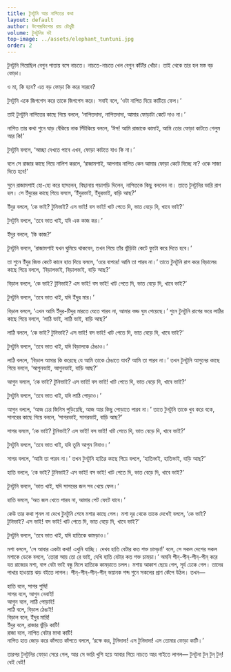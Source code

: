 ```yaml
---
title: টুনটুনি আর নাপিতের কথা
layout: default
author: উপেন্দ্রকিশোর রায় চৌধুরী
volume: টুনটুনির বই
top-image: ../assets/elephant_tuntuni.jpg
order: 2
---
```

টুনটুনি গিয়েছিল বেগুন পাতায় বসে নাচতে। নাচতে-নাচতে খেল বেগুন কাঁটাঁর খোঁচা। তাই থেকে তার হল মস্ত বড় ফোড়া।

ও মা, কি হবে? এত বড় ফোড়া কি করে সারবে?

টুনটুনি একে জিগগেস করে তাকে জিগগেস করে। সবাই বলে, ‘ওটা নাপিত দিয়ে কাটিয়ে ফেল।’

তাই টুনটুনি নাপিতের কাছে গিয়ে বললে, ‘নাপিতদাদা, নাপিতদাদা, আমার ফোড়াটা কেটে দাও না।’

নাপিত তার কথা শুনে ঘাড় বেঁকিয়ে নাক সিঁটকিয়ে বললে, ‘ঈস! আমি রাজাকে কামাই, আমি তোর ফোড়া কাটতে গেলুম আর কি!’

টুনটুনি বললে, ‘আচ্ছা দেখতে পাবে এখন, ফোড়া কাটতে যাও কি না।’

বলে সে রাজার কাছে গিয়ে নালিশ করলে, ‘রাজামশাই, আপনার নাপিত কেন আমার ফোড়া কেটে দিচ্ছে না? ওকে সাজা দিতে হবে!’

সুনে রাজামশাই হো-হো করে হাসলেন, বিছানায় গড়াগড়ি দিলেন, নাপিতকে কিছু বললেন না। তাতে টুনটুনির ভারি রাগ হল। সে ইঁদুরের কাছে গিয়ে বললে, ‘ইঁদুরভাই, ইঁদুরভাই, বাড়ি আছ?’

ইঁদুর বললে, ‘কে ভাই? টুনিভাই? এস ভাই! বস ভাই! খাট পেতে দি, ভাত বেড়ে দি, খাবে ভাই?’

টুনটুনি বললে, ‘তবে ভাত খাই, যদি এক কাজ কর।’

ইঁদুর বললে, ‘কি কাজ?’

টুনটুনি বললে, ‘রাজামশাই যখন ঘুমিয়ে থাকবেন, তখন গিয়ে তাঁর ভুঁড়িটা কেটে ফুটো করে দিতে হবে।’

তা শুনে ইঁদুর জিভ কেটে কানে হাত দিয়ে বললে, ‘ওরে বাপরে! আমি তা পারব না।’ তাতে টুনটুনি রাগ করে বিড়ালের কাছে গিয়ে বললে, ‘বিড়ালভাই, বিড়ালভাই, বাড়ি আছ?’

বিড়াল বললে, ‘কে ভাই? টুনিভাই? এস ভাই! বস ভাই! খাট পেতে দি, ভাত বেড়ে দি, খাবে ভাই?’

টুনটুনি বললে, ‘তবে ভাত খাই, যদি ইঁদুর মার।’

বিড়াল বললে, ‘এখন আমি ইঁদুর-টিদুর মারতে যেতে পারব না, আমার বড্ড ঘুম পেয়েছে।’ শুনে টুনটুনি রাগের ভরে লাঠির কাছে গিয়ে বললে, ‘লাঠি ভাই, লাঠি ভাই, বাড়ি আছ?’

লাঠি বললে, ‘কে ভাই? টুনিভাই? এস ভাই! বস ভাই! খাট পেতে দি, ভাত বেড়ে দি, খাবে ভাই?’

টুনটুনি বললে, ‘তবে ভাত খাই, যদি বিড়ালকে ঠেঙাও।’

লাঠি বললে, ‘বিড়াল আমার কি করেছে যে আমি তাকে ঠেঙাতে যাব? আমি তা পারব না।’ তখন টুনটুনি আগুনের কাছে গিয়ে বললে, ‘আগুনভাই, আগুনভাই, বাড়ি আছ?’

আগুন বললে, ‘কে ভাই? টুনিভাই? এস ভাই! বস ভাই! খাট পেতে দি, ভাত বেড়ে দি, খাবে ভাই?’

টুনটুনি বললে, ‘তবে ভাত খাই, যদি লাঠি পোড়াও।’

আগুন বললে, ‘আজ ঢের জিনিস পুড়িয়েছি, আজ আর কিছু পোড়াতে পারব না।’ তাতে টুনটুনি তাকে খুব করে বকে, সাগরের কাছে গিয়ে বললে, ‘সাগরভাই, সাগরভাই, বাড়ি আছ?’

সাগর বললে, ‘কে ভাই? টুনিভাই? এস ভাই! বস ভাই! খাট পেতে দি, ভাত বেড়ে দি, খাবে ভাই?’

টুনটুনি বললে, ‘তবে ভাত খাই, যদি তুমি আগুন নিবাও।’

সাগর বললে, ‘আমি তা পারব না।’ তখন টুনটুনি হাতির কাছে গিয়ে বললে, ‘হাতিভাই, হাতিভাই, বাড়ি আছ?’

হাতি বললে, ‘কে ভাই? টুনিভাই? এস ভাই! বস ভাই! খাট পেতে দি, ভাত বেড়ে দি, খাবে ভাই?’

টুনটুনি বললে, ‘ভাত খাই, যদি সাগরের জল সব খেয়ে ফেল।’

হাতি বললে, ‘অত জল খেতে পারব না, আমার পেট ফেটে যাবে।’

কেউ তার কথা শুনল না দেখে টুনটুনি শেষে মশার কাছে গেল। মশা দূর থেকে তাকে দেখেই বললে, ‘কে ভাই? টুনিভাই? এস ভাই! বস ভাই! খাট পেতে দি, ভাত বেড়ে দি, খাবে ভাই?’

টুনটুনি বললে, ‘তবে ভাত খাই, যদি হাতিকে কামড়াও।’

মশা বললে, ‘সে আবার একটা কথা! এখুনি যাচ্ছি। দেখব হাতি বেটার কত শক্ত চামড়া!’ বলে, সে সকল দেশের সকল মশাকে ডেকে বললে, ‘তোরা আয় তো রে ভাই, দেখি হাতি বেটার কত শক্ত চামড়া।’ অমনি পীন্-পীন্-পীন্-পীন্ করে যত রাজ্যের মশা, বাপ বেটা ভাই বন্ধু মিলে হাতিকে কামড়াতে চলল। মশায় আকাশ ছেয়ে গেল, সূর্য ঢেকে গেল। তাদের পাখার হাওয়ায় ঝড় বইতে লাগল। পীন্-পীন্-পীন্-পীন্ ভয়ানক শব্দ শুনে সকলের প্রাণ কেঁপে উঠল। তখন—

হাতি বলে, সাগর শুষি!  
সাগর বলে, আগুন নেবাই!  
আগুন বলে, লাঠি পোড়াই!  
লাঠি বলে, বিড়াল ঠেঙাই!  
বিড়াল বলে, ইঁদুর মারি!  
ইঁদুর বলে, রাজার ভুঁড়ি কাটি!  
রাজা বলে, নাপিত বেটার মাথা কাটি!  
নাপিত হাত জোড় করে কাঁপতে কাঁপতে বললে, ‘রক্ষে কর, টুনিদাদা! এস টুনিদাদা! এস তোমার ফোড়া কাটি।’

তারপর টুনটুনির ফোড়া সেরে গেল, আর সে ভারি খুশি হয়ে আবার গিয়ে নাচতে আর গাইতে লাগল— টুনটুনা টুন্ টুন্ টুন্! ধেই ধেই!
